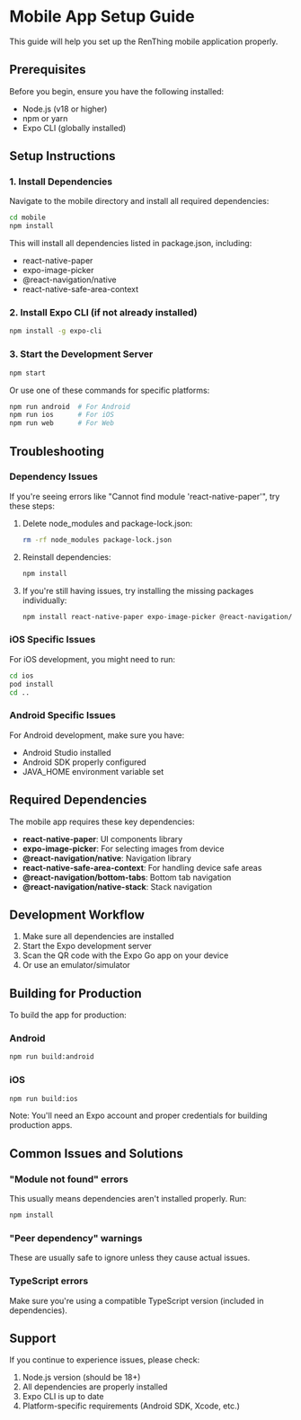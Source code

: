 # Mobile App Setup Guide

This guide will help you set up the RenThing mobile application properly.

## Prerequisites

Before you begin, ensure you have the following installed:
- Node.js (v18 or higher)
- npm or yarn
- Expo CLI (globally installed)

## Setup Instructions

### 1. Install Dependencies

Navigate to the mobile directory and install all required dependencies:

```bash
cd mobile
npm install
```

This will install all dependencies listed in package.json, including:
- react-native-paper
- expo-image-picker
- @react-navigation/native
- react-native-safe-area-context

### 2. Install Expo CLI (if not already installed)

```bash
npm install -g expo-cli
```

### 3. Start the Development Server

```bash
npm start
```

Or use one of these commands for specific platforms:
```bash
npm run android  # For Android
npm run ios      # For iOS
npm run web      # For Web
```

## Troubleshooting

### Dependency Issues

If you're seeing errors like "Cannot find module 'react-native-paper'", try these steps:

1. Delete node_modules and package-lock.json:
   ```bash
   rm -rf node_modules package-lock.json
   ```

2. Reinstall dependencies:
   ```bash
   npm install
   ```

3. If you're still having issues, try installing the missing packages individually:
   ```bash
   npm install react-native-paper expo-image-picker @react-navigation/native react-native-safe-area-context
   ```

### iOS Specific Issues

For iOS development, you might need to run:
```bash
cd ios
pod install
cd ..
```

### Android Specific Issues

For Android development, make sure you have:
- Android Studio installed
- Android SDK properly configured
- JAVA_HOME environment variable set

## Required Dependencies

The mobile app requires these key dependencies:
- **react-native-paper**: UI components library
- **expo-image-picker**: For selecting images from device
- **@react-navigation/native**: Navigation library
- **react-native-safe-area-context**: For handling device safe areas
- **@react-navigation/bottom-tabs**: Bottom tab navigation
- **@react-navigation/native-stack**: Stack navigation

## Development Workflow

1. Make sure all dependencies are installed
2. Start the Expo development server
3. Scan the QR code with the Expo Go app on your device
4. Or use an emulator/simulator

## Building for Production

To build the app for production:

### Android
```bash
npm run build:android
```

### iOS
```bash
npm run build:ios
```

Note: You'll need an Expo account and proper credentials for building production apps.

## Common Issues and Solutions

### "Module not found" errors
This usually means dependencies aren't installed properly. Run:
```bash
npm install
```

### "Peer dependency" warnings
These are usually safe to ignore unless they cause actual issues.

### TypeScript errors
Make sure you're using a compatible TypeScript version (included in dependencies).

## Support

If you continue to experience issues, please check:
1. Node.js version (should be 18+)
2. All dependencies are properly installed
3. Expo CLI is up to date
4. Platform-specific requirements (Android SDK, Xcode, etc.)
